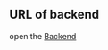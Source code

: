 

## URL of backend

open the  [Backend](https://github.com/KenzieAcademy/django-rest-sohailADev.git) 